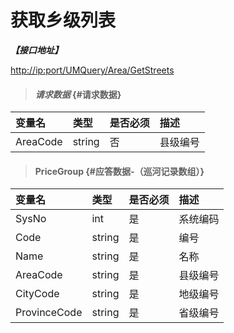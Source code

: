 # 获取乡级列表

_**【接口地址】**_

[http://ip:port/UMQuery/Area/GetStreets](http://ip:port/UMQuery/Area/GetAreas)

> #### _请求数据_ {#请求数据}

| 变量名 | 类型 | 是否必须 | 描述 |
| :--- | :--- | :--- | :--- |
| AreaCode | string | 否 | 县级编号 |

> #### PriceGroup {#应答数据-（巡河记录数组）}

| 变量名 | 类型 | 是否必须 | 描述 |
| :--- | :--- | :--- | :--- |
| SysNo | int | 是 | 系统编码 |
| Code | string | 是 | 编号 |
| Name | string | 是 | 名称 |
| AreaCode | string | 是 | 县级编号 |
| CityCode | string | 是 | 地级编号 |
| ProvinceCode | string | 是 | 省级编号 |



